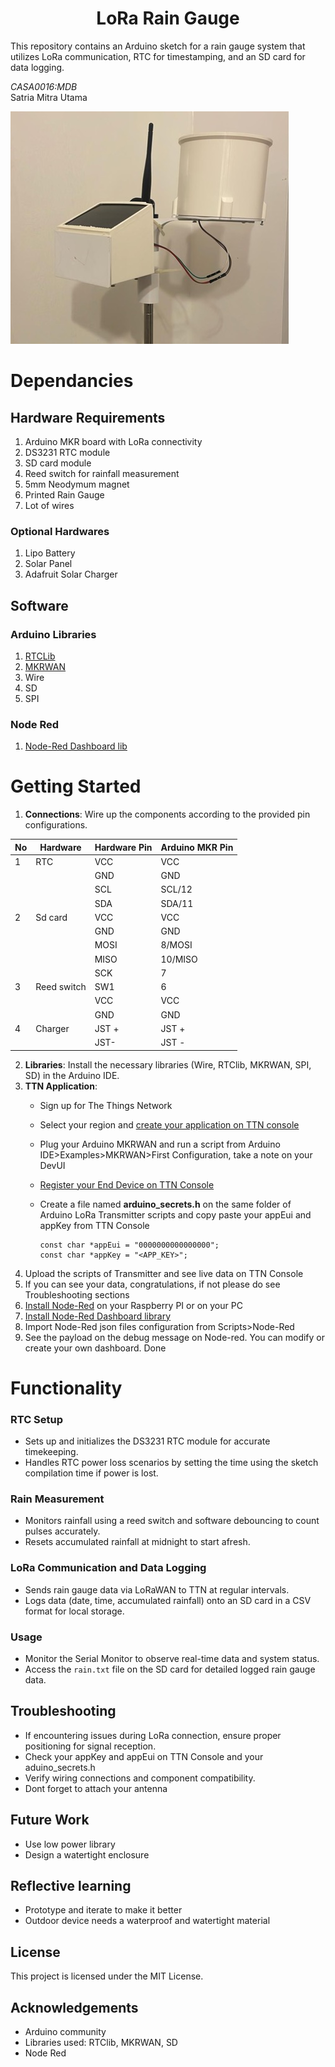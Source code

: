 # <div style="text-align: center;" markdown="1">LoRa Rain Gauge</div>


This repository contains an Arduino sketch for a rain gauge system that utilizes LoRa communication, RTC for timestamping, and an SD card for data logging.

*CASA0016:MDB*\
Satria Mitra Utama

![Rain Gauge](<Assets/Pictures/Assembled devices.jpg>)
# Dependancies
## Hardware Requirements
1. Arduino MKR board with LoRa connectivity
2. DS3231 RTC module
3. SD card module
4. Reed switch for rainfall measurement
5. 5mm Neodymum magnet
6. Printed Rain Gauge
7. Lot of wires

### Optional Hardwares
1. Lipo Battery
2. Solar Panel
3. Adafruit Solar Charger

## Software
### Arduino Libraries
1. [RTCLib](https://www.arduino.cc/reference/en/libraries/rtclib/)
2. [MKRWAN](https://www.arduino.cc/reference/en/libraries/mkrwan/)
3. Wire
4. SD
5. SPI

### Node Red
1. [Node-Red Dashboard lib](https://flows.nodered.org/node/node-red-dashboard)

# Getting Started
1. **Connections**: Wire up the components according to the provided pin configurations. 

| No | Hardware | Hardware Pin | Arduino MKR Pin |
|----|----------|--------------|-------------|
|1   | RTC      |    VCC       |VCC          |
|    |          | GND          | GND         |
|    |          | SCL          | SCL/12      |
|    |          | SDA          | SDA/11 |
|2   | Sd card  |    VCC       |VCC          |
|    |          | GND          | GND         |
|    |          | MOSI         | 8/MOSI      |
|    |          | MISO         | 10/MISO     |
|    |          | SCK          | 7           |
|3   | Reed switch| SW1        | 6           |
|    |       | VCC          | VCC         |
|    |          | GND          | GND         |
|4   | Charger | JST +        | JST +        |
|    |          | JST-         | JST -       |


2. **Libraries**: Install the necessary libraries (Wire, RTClib, MKRWAN, SPI, SD) in the Arduino IDE.
3. **TTN Application**:
   - Sign up for The Things Network
   - Select your region and [create your application on TTN console](https://www.thethingsindustries.com/docs/integrations/adding-applications/)
   - Plug your Arduino MKRWAN and run a script from Arduino IDE>Examples>MKRWAN>First Configuration, take a note on your DevUI
   - [Register your End Device on TTN Console ](https://workshops.cetools.org/codelabs/CASA0016-Workshop-4/index.html?index=..%2F..casa0016#6)
   - Create a file named __arduino_secrets.h__ on the same folder of Arduino LoRa Transmitter scripts and copy paste your appEui and appKey from TTN Console

     ```
     const char *appEui = "0000000000000000";
     const char *appKey = "<APP_KEY>";
     ``` 
4. Upload the scripts of Transmitter and see live data on TTN Console
5. If you can see your data, congratulations, if not please do see Troubleshooting sections
6. [Install Node-Red](https://nodered.org/docs/getting-started/) on your Raspberry PI or on your PC
7. [Install Node-Red Dashboard library](https://flows.nodered.org/node/node-red-dashboard)
8. Import Node-Red json files configuration from Scripts>Node-Red
9. See the payload on the debug message on Node-red. You can modify or create your own dashboard. Done

# Functionality
### RTC Setup
- Sets up and initializes the DS3231 RTC module for accurate timekeeping.
- Handles RTC power loss scenarios by setting the time using the sketch compilation time if power is lost.

### Rain Measurement
- Monitors rainfall using a reed switch and software debouncing to count pulses accurately.
- Resets accumulated rainfall at midnight to start afresh.

### LoRa Communication and Data Logging
- Sends rain gauge data via LoRaWAN to TTN at regular intervals.
- Logs data (date, time, accumulated rainfall) onto an SD card in a CSV format for local storage.

### Usage
- Monitor the Serial Monitor to observe real-time data and system status.
- Access the `rain.txt` file on the SD card for detailed logged rain gauge data.

## Troubleshooting
- If encountering issues during LoRa connection, ensure proper positioning for signal reception.
- Check your appKey and appEui on TTN Console and your aduino_secrets.h
- Verify wiring connections and component compatibility.
- Dont forget to attach your antenna

## Future Work
- Use low power library
- Design a watertight enclosure

## Reflective learning
- Prototype and iterate to make it better
- Outdoor device needs a waterproof and watertight material

## License
This project is licensed under the MIT License.

## Acknowledgements
- Arduino community
- Libraries used: RTClib, MKRWAN, SD
- Node Red 

